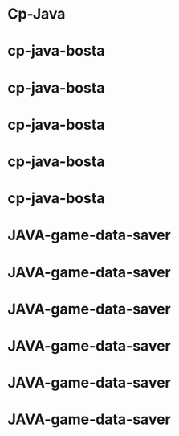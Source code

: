 # Cp-Java
# cp-java-bosta
# cp-java-bosta
# cp-java-bosta
# cp-java-bosta
# cp-java-bosta
# JAVA-game-data-saver
# JAVA-game-data-saver
# JAVA-game-data-saver
# JAVA-game-data-saver
# JAVA-game-data-saver
# JAVA-game-data-saver
